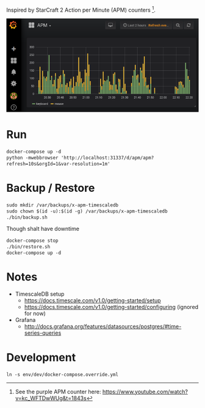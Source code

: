 Inspired by StarCraft 2 Action per Minute (APM) counters [^1].

![Screenshot](screenshot.png)

# Run
```
docker-compose up -d
python -mwebbrowser 'http://localhost:31337/d/apm/apm?refresh=10s&orgId=1&var-resolution=1m'
```


# Backup / Restore
```
sudo mkdir /var/backups/x-apm-timescaledb
sudo chown $(id -u):$(id -g) /var/backups/x-apm-timescaledb
./bin/backup.sh
```

Though shalt have downtime
```
docker-compose stop
./bin/restore.sh
docker-compose up -d
```


# Notes
- TimescaleDB setup
  - https://docs.timescale.com/v1.0/getting-started/setup
  - https://docs.timescale.com/v1.0/getting-started/configuring (ignored for now)
- Grafana
  - http://docs.grafana.org/features/datasources/postgres/#time-series-queries


# Development
```
ln -s env/dev/docker-compose.override.yml
```


[^1]: See the purple APM counter here: https://www.youtube.com/watch?v=kc_WFTDwWUg&t=1843s
